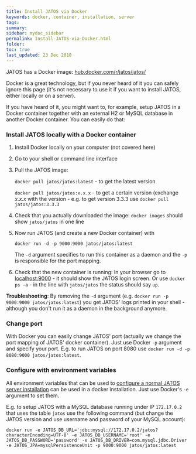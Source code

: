 ```yaml
---
title: Install JATOS via Docker
keywords: docker, container, installation, server
tags:
summary:
sidebar: mydoc_sidebar
permalink: Install-JATOS-via-Docker.html
folder:
toc: true
last_updated: 23 Dec 2018
---
```


JATOS has a Docker image: [hub.docker.com/r/jatos/jatos/](https://hub.docker.com/r/jatos/jatos/)

Docker is a great technology, but if you never heard of it you can safely ignore this page (it's not necessary to use it if you want to install JATOS, either locally or on a server). 

If you have heard of it, you might want to, for example, setup JATOS in a Docker container together with an external H2 or MySQL database in another Docker container. You can easily do that: 

### Install JATOS locally with a Docker container

1. Install Docker locally on your computer (not covered here)

1. Go to your shell or command line interface

1. Pull the JATOS image:

   `docker pull jatos/jatos:latest` - to get the latest version

   `docker pull jatos/jatos:x.x.x` - to get a certain version (exchange _x.x.x_ with the version - e.g. to get version 3.3.3 use `docker pull jatos/jatos:3.3.3`

1. Check that you actually downloaded the image: `docker images` should show `jatos/jatos` in one line

1. Now run JATOS (and create a new Docker container) with 

   `docker run -d -p 9000:9000 jatos/jatos:latest`
   
   The `-d` argument specifies to run this container as a daemon and the `-p` is responsible for the port mapping.

1. Check that the new container is running: In your browser go to [localhost:9000](http://localhost:9000) - it should show the JATOS login screen. Or use `docker ps -a` - in the line with `jatos/jatos` the status should say `up`.

**Troubleshooting**: By removing the `-d` argument (e.g. `docker run -p 9000:9000 jatos/jatos:latest`) you get JATOS' logs printed in your shell - although you don't run it as a daemon in the background anymore.  

### Change port

With Docker you can easily change JATOS' port (actually we change the port mapping of JATOS' docker container). Just use Docker `-p` argument and specify your port. E.g. to run JATOS on port 8080 use `docker run -d -p 8080:9000 jatos/jatos:latest`.

### Configure with environment variables

All environment variables that can be used to [configure a normal JATOS server installation](Configure-JATOS-on-a-Server.html) can be used in a docker installation. Just use Docker's `-e` argument to set them.

E.g. to setup JATOS with a MySQL database running under IP `172.17.0.2` that uses the table `jatos` use the following command (but change the JATOS version and use username and password of your MySQL account):

~~~ shell
docker run -e JATOS_DB_URL='jdbc:mysql://172.17.0.2/jatos?characterEncoding=UTF-8' -e JATOS_DB_USERNAME='root' -e JATOS_DB_PASSWORD='password' -e JATOS_DB_DRIVER=com.mysql.jdbc.Driver -e JATOS_JPA=mysqlPersistenceUnit -p 9000:9000 jatos/jatos:latest
~~~

